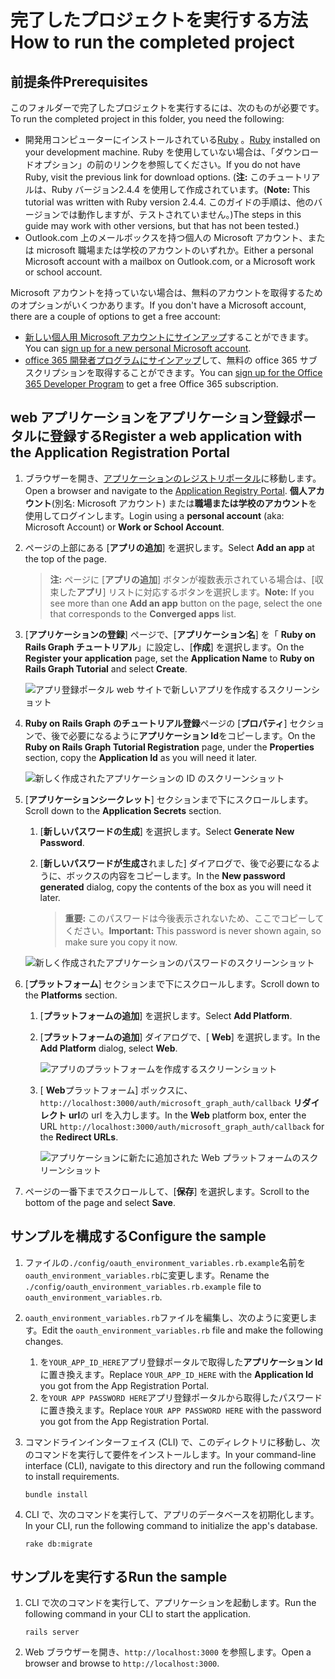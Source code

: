 # <a name="how-to-run-the-completed-project"></a><span data-ttu-id="c3a6b-101">完了したプロジェクトを実行する方法</span><span class="sxs-lookup"><span data-stu-id="c3a6b-101">How to run the completed project</span></span>

## <a name="prerequisites"></a><span data-ttu-id="c3a6b-102">前提条件</span><span class="sxs-lookup"><span data-stu-id="c3a6b-102">Prerequisites</span></span>

<span data-ttu-id="c3a6b-103">このフォルダーで完了したプロジェクトを実行するには、次のものが必要です。</span><span class="sxs-lookup"><span data-stu-id="c3a6b-103">To run the completed project in this folder, you need the following:</span></span>

- <span data-ttu-id="c3a6b-104">開発用コンピューターにインストールされている[Ruby](https://www.ruby-lang.org/en/downloads/) 。</span><span class="sxs-lookup"><span data-stu-id="c3a6b-104">[Ruby](https://www.ruby-lang.org/en/downloads/) installed on your development machine.</span></span> <span data-ttu-id="c3a6b-105">Ruby を使用していない場合は、「ダウンロードオプション」の前のリンクを参照してください。</span><span class="sxs-lookup"><span data-stu-id="c3a6b-105">If you do not have Ruby, visit the previous link for download options.</span></span> <span data-ttu-id="c3a6b-106">(**注:** このチュートリアルは、Ruby バージョン2.4.4 を使用して作成されています。</span><span class="sxs-lookup"><span data-stu-id="c3a6b-106">(**Note:** This tutorial was written with Ruby version 2.4.4.</span></span> <span data-ttu-id="c3a6b-107">このガイドの手順は、他のバージョンでは動作しますが、テストされていません。)</span><span class="sxs-lookup"><span data-stu-id="c3a6b-107">The steps in this guide may work with other versions, but that has not been tested.)</span></span>
- <span data-ttu-id="c3a6b-108">Outlook.com 上のメールボックスを持つ個人の Microsoft アカウント、または microsoft 職場または学校のアカウントのいずれか。</span><span class="sxs-lookup"><span data-stu-id="c3a6b-108">Either a personal Microsoft account with a mailbox on Outlook.com, or a Microsoft work or school account.</span></span>

<span data-ttu-id="c3a6b-109">Microsoft アカウントを持っていない場合は、無料のアカウントを取得するためのオプションがいくつかあります。</span><span class="sxs-lookup"><span data-stu-id="c3a6b-109">If you don't have a Microsoft account, there are a couple of options to get a free account:</span></span>

- <span data-ttu-id="c3a6b-110">[新しい個人用 Microsoft アカウントにサインアップ](https://signup.live.com/signup?wa=wsignin1.0&rpsnv=12&ct=1454618383&rver=6.4.6456.0&wp=MBI_SSL_SHARED&wreply=https://mail.live.com/default.aspx&id=64855&cbcxt=mai&bk=1454618383&uiflavor=web&uaid=b213a65b4fdc484382b6622b3ecaa547&mkt=E-US&lc=1033&lic=1)することができます。</span><span class="sxs-lookup"><span data-stu-id="c3a6b-110">You can [sign up for a new personal Microsoft account](https://signup.live.com/signup?wa=wsignin1.0&rpsnv=12&ct=1454618383&rver=6.4.6456.0&wp=MBI_SSL_SHARED&wreply=https://mail.live.com/default.aspx&id=64855&cbcxt=mai&bk=1454618383&uiflavor=web&uaid=b213a65b4fdc484382b6622b3ecaa547&mkt=E-US&lc=1033&lic=1).</span></span>
- <span data-ttu-id="c3a6b-111">[office 365 開発者プログラムにサインアップ](https://developer.microsoft.com/office/dev-program)して、無料の office 365 サブスクリプションを取得することができます。</span><span class="sxs-lookup"><span data-stu-id="c3a6b-111">You can [sign up for the Office 365 Developer Program](https://developer.microsoft.com/office/dev-program) to get a free Office 365 subscription.</span></span>

## <a name="register-a-web-application-with-the-application-registration-portal"></a><span data-ttu-id="c3a6b-112">web アプリケーションをアプリケーション登録ポータルに登録する</span><span class="sxs-lookup"><span data-stu-id="c3a6b-112">Register a web application with the Application Registration Portal</span></span>

1. <span data-ttu-id="c3a6b-113">ブラウザーを開き、[アプリケーションのレジストリポータル](https://apps.dev.microsoft.com)に移動します。</span><span class="sxs-lookup"><span data-stu-id="c3a6b-113">Open a browser and navigate to the [Application Registry Portal](https://apps.dev.microsoft.com).</span></span> <span data-ttu-id="c3a6b-114">**個人アカウント**(別名: Microsoft アカウント) または**職場または学校のアカウント**を使用してログインします。</span><span class="sxs-lookup"><span data-stu-id="c3a6b-114">Login using a **personal account** (aka: Microsoft Account) or **Work or School Account**.</span></span>

1. <span data-ttu-id="c3a6b-115">ページの上部にある [**アプリの追加**] を選択します。</span><span class="sxs-lookup"><span data-stu-id="c3a6b-115">Select **Add an app** at the top of the page.</span></span>

    > <span data-ttu-id="c3a6b-116">**注:** ページに [**アプリの追加**] ボタンが複数表示されている場合は、[収束した**アプリ**] リストに対応するボタンを選択します。</span><span class="sxs-lookup"><span data-stu-id="c3a6b-116">**Note:** If you see more than one **Add an app** button on the page, select the one that corresponds to the **Converged apps** list.</span></span>

1. <span data-ttu-id="c3a6b-117">[**アプリケーションの登録**] ページで、[**アプリケーション名**] を「 **Ruby on Rails Graph チュートリアル**」に設定し、[**作成**] を選択します。</span><span class="sxs-lookup"><span data-stu-id="c3a6b-117">On the **Register your application** page, set the **Application Name** to **Ruby on Rails Graph Tutorial** and select **Create**.</span></span>

    ![アプリ登録ポータル web サイトで新しいアプリを作成するスクリーンショット](/Images/arp-create-app-01.png)

1. <span data-ttu-id="c3a6b-119">**Ruby on Rails Graph のチュートリアル登録**ページの [**プロパティ**] セクションで、後で必要になるように**アプリケーション Id**をコピーします。</span><span class="sxs-lookup"><span data-stu-id="c3a6b-119">On the **Ruby on Rails Graph Tutorial Registration** page, under the **Properties** section, copy the **Application Id** as you will need it later.</span></span>

    ![新しく作成されたアプリケーションの ID のスクリーンショット](/Images/arp-create-app-02.png)

1. <span data-ttu-id="c3a6b-121">[**アプリケーションシークレット**] セクションまで下にスクロールします。</span><span class="sxs-lookup"><span data-stu-id="c3a6b-121">Scroll down to the **Application Secrets** section.</span></span>

    1. <span data-ttu-id="c3a6b-122">[**新しいパスワードの生成**] を選択します。</span><span class="sxs-lookup"><span data-stu-id="c3a6b-122">Select **Generate New Password**.</span></span>
    1. <span data-ttu-id="c3a6b-123">[**新しいパスワードが生成さ**れました] ダイアログで、後で必要になるように、ボックスの内容をコピーします。</span><span class="sxs-lookup"><span data-stu-id="c3a6b-123">In the **New password generated** dialog, copy the contents of the box as you will need it later.</span></span>

        > <span data-ttu-id="c3a6b-124">**重要:** このパスワードは今後表示されないため、ここでコピーしてください。</span><span class="sxs-lookup"><span data-stu-id="c3a6b-124">**Important:** This password is never shown again, so make sure you copy it now.</span></span>

    ![新しく作成されたアプリケーションのパスワードのスクリーンショット](/Images/arp-create-app-03.png)

1. <span data-ttu-id="c3a6b-126">[**プラットフォーム**] セクションまで下にスクロールします。</span><span class="sxs-lookup"><span data-stu-id="c3a6b-126">Scroll down to the **Platforms** section.</span></span>

    1. <span data-ttu-id="c3a6b-127">[**プラットフォームの追加**] を選択します。</span><span class="sxs-lookup"><span data-stu-id="c3a6b-127">Select **Add Platform**.</span></span>
    1. <span data-ttu-id="c3a6b-128">[**プラットフォームの追加**] ダイアログで、[ **Web**] を選択します。</span><span class="sxs-lookup"><span data-stu-id="c3a6b-128">In the **Add Platform** dialog, select **Web**.</span></span>

        ![アプリのプラットフォームを作成するスクリーンショット](/Images/arp-create-app-04.png)

    1. <span data-ttu-id="c3a6b-130">[ **Web**プラットフォーム] ボックスに、 `http://localhost:3000/auth/microsoft_graph_auth/callback` **リダイレクト url**の url を入力します。</span><span class="sxs-lookup"><span data-stu-id="c3a6b-130">In the **Web** platform box, enter the URL `http://localhost:3000/auth/microsoft_graph_auth/callback` for the **Redirect URLs**.</span></span>

        ![アプリケーションに新たに追加された Web プラットフォームのスクリーンショット](/Images/arp-create-app-05.png)

1. <span data-ttu-id="c3a6b-132">ページの一番下までスクロールして、[**保存**] を選択します。</span><span class="sxs-lookup"><span data-stu-id="c3a6b-132">Scroll to the bottom of the page and select **Save**.</span></span>

## <a name="configure-the-sample"></a><span data-ttu-id="c3a6b-133">サンプルを構成する</span><span class="sxs-lookup"><span data-stu-id="c3a6b-133">Configure the sample</span></span>

1. <span data-ttu-id="c3a6b-134">ファイルの`./config/oauth_environment_variables.rb.example`名前を`oauth_environment_variables.rb`に変更します。</span><span class="sxs-lookup"><span data-stu-id="c3a6b-134">Rename the `./config/oauth_environment_variables.rb.example` file to `oauth_environment_variables.rb`.</span></span>
1. <span data-ttu-id="c3a6b-135">`oauth_environment_variables.rb`ファイルを編集し、次のように変更します。</span><span class="sxs-lookup"><span data-stu-id="c3a6b-135">Edit the `oauth_environment_variables.rb` file and make the following changes.</span></span>
    1. <span data-ttu-id="c3a6b-136">を`YOUR_APP_ID_HERE`アプリ登録ポータルで取得した**アプリケーション Id**に置き換えます。</span><span class="sxs-lookup"><span data-stu-id="c3a6b-136">Replace `YOUR_APP_ID_HERE` with the **Application Id** you got from the App Registration Portal.</span></span>
    1. <span data-ttu-id="c3a6b-137">を`YOUR APP PASSWORD HERE`アプリ登録ポータルから取得したパスワードに置き換えます。</span><span class="sxs-lookup"><span data-stu-id="c3a6b-137">Replace `YOUR APP PASSWORD HERE` with the password you got from the App Registration Portal.</span></span>
1. <span data-ttu-id="c3a6b-138">コマンドラインインターフェイス (CLI) で、このディレクトリに移動し、次のコマンドを実行して要件をインストールします。</span><span class="sxs-lookup"><span data-stu-id="c3a6b-138">In your command-line interface (CLI), navigate to this directory and run the following command to install requirements.</span></span>

    ```Shell
    bundle install
    ```

1. <span data-ttu-id="c3a6b-139">CLI で、次のコマンドを実行して、アプリのデータベースを初期化します。</span><span class="sxs-lookup"><span data-stu-id="c3a6b-139">In your CLI, run the following command to initialize the app's database.</span></span>

    ```Shell
    rake db:migrate
    ```

## <a name="run-the-sample"></a><span data-ttu-id="c3a6b-140">サンプルを実行する</span><span class="sxs-lookup"><span data-stu-id="c3a6b-140">Run the sample</span></span>

1. <span data-ttu-id="c3a6b-141">CLI で次のコマンドを実行して、アプリケーションを起動します。</span><span class="sxs-lookup"><span data-stu-id="c3a6b-141">Run the following command in your CLI to start the application.</span></span>

    ```Shell
    rails server
    ```

1. <span data-ttu-id="c3a6b-142">Web ブラウザーを開き、`http://localhost:3000` を参照します。</span><span class="sxs-lookup"><span data-stu-id="c3a6b-142">Open a browser and browse to `http://localhost:3000`.</span></span>